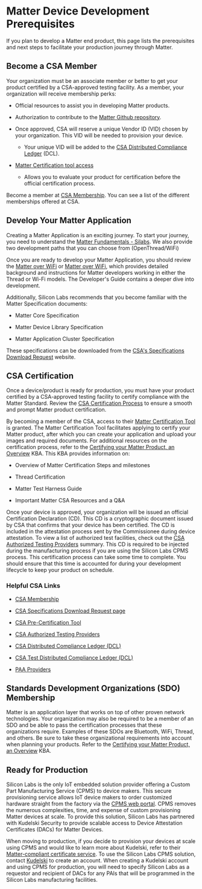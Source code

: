 # Matter Device Development Prerequisites

If you plan to develop a Matter end product, this page lists the prerequisites and next steps to facilitate your production journey through Matter.

## Become a CSA Member

Your organization must be an associate member or better to get your product certified by a CSA-approved testing facility. As a member, your organization will receive membership perks:

- Official resources to assist you in developing Matter products.

- Authorization to contribute to the [Matter Github repository](https://github.com/project-chip/connectedhomeip).

- Once approved, CSA will reserve a unique Vendor ID (VID) chosen by your organization. This VID will be needed to provision your device.

  - Your unique VID will be added to the [CSA Distributed Compliance Ledger](https://webui.dcl.csa-iot.org/) (DCL).

- [Matter Certification tool access](https://csa-iot.org/certification/tools/certification-tool/)

  - Allows you to evaluate your product for certification before the official certification process.

Become a member at [CSA Membership](https://csa-iot.org/become-member/). You can see a list of the different memberships offered at CSA.

## Develop Your Matter Application

Creating a Matter Application is an exciting journey. To start your journey, you need to understand the [Matter Fundamentals - Silabs](../general/FUNDAMENTALS_INTRO.md). We also provide two development paths that you can choose from (OpenThread/WiFi)

Once you are ready to develop your Matter Application, you should review the [Matter over WiFi](../nav_5_wifi.rst) or [Matter over WiFi](../nav_4_thread.rst), which provides detailed background and instructions for Matter developers working in either the Thread or Wi-Fi models. The Developer's Guide contains a deeper dive into development.

Additionally, Silicon Labs recommends that you become familiar with the Matter Specification documents:

- Matter Core Specification

- Matter Device Library Specification

- Matter Application Cluster Specification

These specifications can be downloaded from the [CSA's Specifications Download Request](https://csa-iot.org/developer-resource/specifications-download-request/) website.

## CSA Certification

Once a device/product is ready for production, you must have your product certified by a CSA-approved testing facility to certify compliance with the Matter Standard. Review the [CSA Certification Process](https://csa-iot.org/certification/why-certify/) to ensure a smooth and prompt Matter product certification.

By becoming a member of the CSA, access to their [Matter Certification Tool](https://csa-iot.org/certification/tools/certification-tool/) is granted. The Matter Certification Tool facilitates applying to certify your Matter product, after which you can create your application and upload your images and required documents. For additional resources on the certification process, refer to the [Certifying your Matter Product, an Overview](https://community.silabs.com/s/article/Certifying-your-Matter-Product-an-Overview?language=en_US) KBA. This KBA provides information on:

- Overview of Matter Certification Steps and milestones

- Thread Certification

- Matter Test Harness Guide

- Important Matter CSA Resources and a Q&A

Once your device is approved, your organization will be issued an official Certification Declaration (CD). This CD is a cryptographic document issued by CSA that confirms that your device has been certified. The CD is included in the attestation process sent by the Commissionee during device attestation. To view a list of authorized test facilities, check out the [CSA Authorized Testing Providers](https://csa-iot.org/certification/testing-providers/) summary. This CD is required to be injected during the manufacturing process if you are using the Silicon Labs CPMS process.  This certification process can take some time to complete. You should ensure that this time is accounted for during your development lifecycle to keep your product on schedule.

### Helpful CSA Links

- [CSA Membership](https://csa-iot.org/become-member/)

- [CSA Specifications Download Request page](https://csa-iot.org/developer-resource/specifications-download-request/)

- [CSA Pre-Certification Tool](https://csa-iot.org/certification/tools/certification-tool/)

- [CSA Authorized Testing Providers](https://csa-iot.org/certification/testing-providers/)

- [CSA Distributed Compliance Ledger (DCL)](https://webui.dcl.csa-iot.org/)

- [CSA Test Distributed Compliance Ledger (DCL)](https://testnet.iotledger.io/)

- [PAA Providers](https://csa-iot.org/certification/paa/)

## Standards Development Organizations (SDO) Membership

Matter is an application layer that works on top of other proven network technologies. Your organization may also be required to be a member of an SDO and be able to pass the certification processes that these organizations require. Examples of these SDOs are Bluetooth, WiFi, Thread, and others. Be sure to take these organizational requirements into account when planning your products. Refer to the [Certifying your Matter Product, an Overview](https://community.silabs.com/s/article/Certifying-your-Matter-Product-an-Overview?language=en_US) KBA.

## Ready for Production

Silicon Labs is the only IoT embedded solution provider offering a Custom Part Manufacturing Service (CPMS) to device makers. This secure provisioning service allows IoT device makers to order customized hardware straight from the factory via the [CPMS web portal](https://cpms.silabs.com/login). CPMS removes the numerous complexities, time, and expense of custom provisioning Matter devices at scale. To provide this solution, Silicon Labs has partnered with Kudelski Security to provide scalable access to Device Attestation Certificates (DACs) for Matter Devices.

When moving to production, if you decide to provision your devices at scale using CPMS and would like to learn more about Kudelski, refer to their [Matter-compliant certificate service](https://www.kudelski-iot.com/services-and-systems/matter-paa-pai). To use the Silicon Labs CPMS solution, contact [Kudelski](https://www.kudelski-iot.com/services-and-systems/matter-paa-pai) to create an account. When creating a Kudelski account and using CPMS for production, you will need to specify Silicon Labs as a requestor and recipient of DACs for any PAIs that will be programmed in the Silicon Labs manufacturing facilities.
